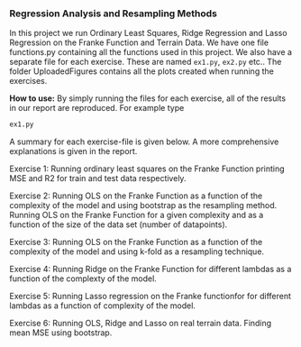### Regression Analysis and Resampling Methods
In this project we run Ordinary Least Squares, Ridge Regression and Lasso Regression on the Franke Function and Terrain Data.
We have one file functions.py containing all the functions used in this project. We also have a separate file for each exercise. These are named `ex1.py`, `ex2.py` etc..
The folder UploadedFigures contains all the plots created when running the exercises.

**How to use:**
By simply running the files for each exercise, all of the results in our report are reproduced.
For example type 
```python
ex1.py
```
A summary for each exercise-file is given below. A more comprehensive explanations is given in the report.

Exercise 1:
Running ordinary least squares on the Franke Function printing MSE and R2 for train and test data respectively.

Exercise 2:
Running OLS on the Franke Function as a function of the complexity of the model and using bootstrap as the resampling method. 
Running OLS on the Franke Function for a given complexity and as a function of the size of the data set (number of datapoints).

Exercise 3:
Running OLS on the Franke Function as a function of the complexity of the model and using k-fold as a resampling technique.

Exercise 4:
Running Ridge on the Franke Function for different lambdas as a function of the complexty of the model.

Exercise 5:
Running Lasso regression on the Franke functionfor for different lambdas as a function of complexity of the model.

Exercise 6:
Running OLS, Ridge and Lasso on real terrain data.
Finding mean MSE using bootstrap.
